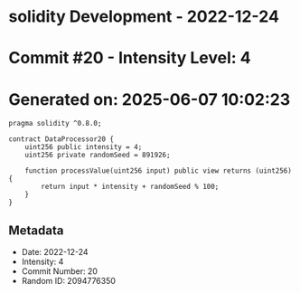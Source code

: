 ﻿# solidity Development - 2022-12-24
# Commit #20 - Intensity Level: 4
# Generated on: 2025-06-07 10:02:23
```solidity
pragma solidity ^0.8.0;

contract DataProcessor20 {
    uint256 public intensity = 4;
    uint256 private randomSeed = 891926;

    function processValue(uint256 input) public view returns (uint256) {
        return input * intensity + randomSeed % 100;
    }
}
```
## Metadata
- Date: 2022-12-24
- Intensity: 4
- Commit Number: 20
- Random ID: 2094776350
